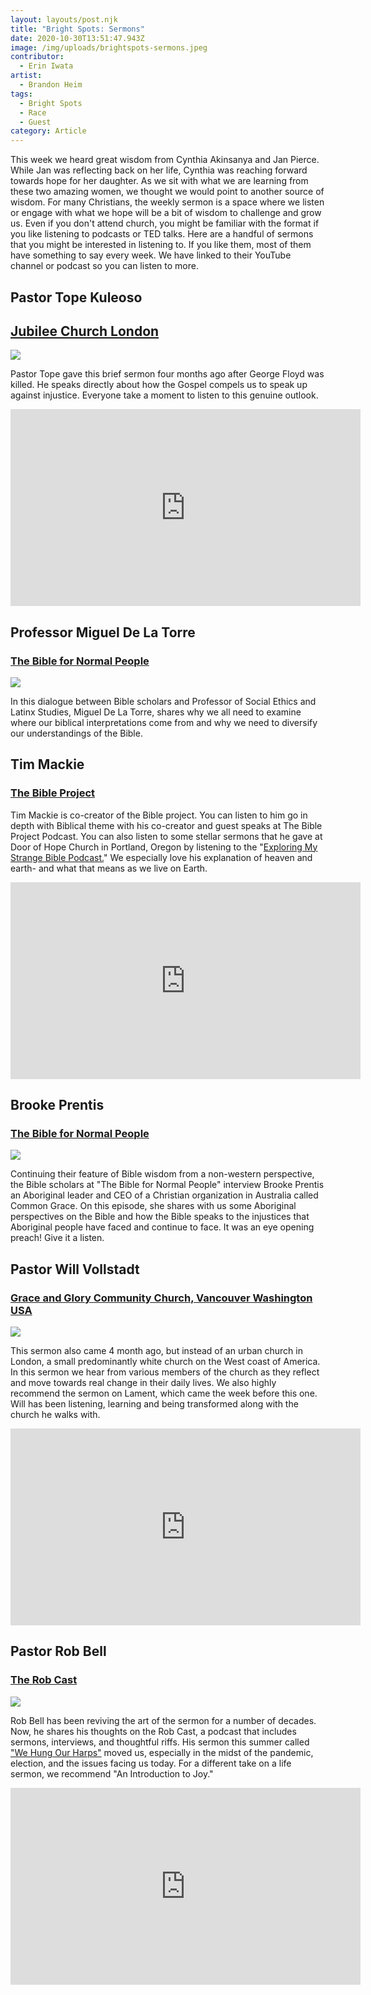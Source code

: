 ```yaml
---
layout: layouts/post.njk
title: "Bright Spots: Sermons"
date: 2020-10-30T13:51:47.943Z
image: /img/uploads/brightspots-sermons.jpeg
contributor:
  - Erin Iwata
artist:
  - Brandon Heim
tags:
  - Bright Spots
  - Race
  - Guest
category: Article
---
```

This week we heard great wisdom from Cynthia Akinsanya and Jan Pierce. While Jan was reflecting back on her life, Cynthia was reaching forward towards hope for her daughter. As we sit with what we are learning from these two amazing women, we thought we would point to another source of wisdom. For many Christians, the weekly sermon is a space where we listen or engage with what we hope will be a bit of wisdom to challenge and grow us. Even if you don't attend church, you might be familiar with the format if you like listening to podcasts or TED talks.  Here are a handful of sermons that you might be interested in listening to. If you like them, most of them have something to say every week. We have linked to their YouTube channel or podcast so you can listen to more. 

## **Pastor Tope Kuleoso**

## **[Jubilee Church London](https://www.youtube.com/channel/UCUwZP1WZYwzkiByeHoU-Vdw)**

![](/img/uploads/jubliee-church-london.jpg)

Pastor Tope gave this brief sermon four months ago after George Floyd was killed. He speaks directly about how the Gospel compels us to speak up against injustice. Everyone take a moment to listen to this genuine outlook. 

<iframe width="560" height="315" src="https://www.youtube.com/embed/6XZx0BeqOAY" frameborder="0" allow="accelerometer; autoplay; clipboard-write; encrypted-media; gyroscope; picture-in-picture" allowfullscreen></iframe>

## Professor Miguel De La Torre

### [The Bible for Normal People](https://thebiblefornormalpeople.podbean.com/e/episode-127-miguel-de-la-torre-diverse-voices-in-biblical-scholarship/)

![](/img/uploads/miguel_de_la_torre_.jpg)

In this dialogue between Bible scholars and Professor of Social Ethics and Latinx Studies, Miguel De La Torre, shares why we all need to examine where our biblical interpretations come from and why we need to diversify our understandings of the Bible.

## Tim Mackie 

### [The Bible Project](https://bibleproject.com/)

Tim Mackie is co-creator of the Bible project. You can listen to him go in depth with Biblical theme with his co-creator and guest speaks at The Bible Project Podcast. You can also listen to some stellar sermons that he gave at Door of Hope Church in Portland, Oregon by listening to the "[Exploring My Strange Bible Podcast.](https://bibleproject.com/podcasts/exploring-my-strange-bible/)" We especially love his explanation of heaven and earth- and what that means as we live on Earth.

<iframe width="560" height="315" src="https://www.youtube.com/embed/Zy2AQlK6C5k" frameborder="0" allow="accelerometer; autoplay; clipboard-write; encrypted-media; gyroscope; picture-in-picture" allowfullscreen></iframe> 





## Brooke Prentis

### [The Bible for Normal People ](https://thebiblefornormalpeople.podbean.com/e/episode-129-brooke-prentis-reading-the-bible-through-aboriginal-eyes/)

![](/img/uploads/brooke_prentis.jpg)

Continuing their feature of Bible wisdom from a non-western perspective, the Bible scholars at "The Bible for Normal People" interview Brooke Prentis an Aboriginal leader and CEO of a Christian organization in Australia called Common Grace. On this episode, she shares with us some Aboriginal perspectives on the Bible and how the Bible speaks to the injustices that Aboriginal people have faced and continue to face. It was an eye opening preach! Give it a listen. 

## Pastor Will Vollstadt

### [Grace and Glory Community Church, Vancouver Washington USA](https://www.youtube.com/channel/UCkKZvFJ_jbKm02XH8tJ2XQg/videos)

![](/img/uploads/grace-and-glory-logo.jpg)

This sermon also came 4 month ago, but instead of an urban church in London, a small predominantly white church on the West coast of America. In this sermon we hear from various members of the church as they reflect and move towards real change in their daily lives. We also highly recommend the sermon on Lament, which came the week before this one. Will has been listening, learning and being transformed along with the church he walks with. 

<iframe width="560" height="315" src="https://www.youtube.com/embed/v1E-yakuo5g" frameborder="0" allow="accelerometer; autoplay; clipboard-write; encrypted-media; gyroscope; picture-in-picture" allowfullscreen></iframe>

## Pastor Rob Bell

### [The Rob Cast](https://robbell.com/portfolio/robcast/)

![](/img/uploads/robcast.jpeg)

Rob Bell has been reviving the art of the sermon for a number of decades. Now, he shares his thoughts on the Rob Cast, a podcast that includes sermons, interviews, and thoughtful riffs. His sermon this summer called ["We Hung Our Harps"](https://robbell.podbean.com/e/we-hung-our-harps/) moved us, especially in the midst of the pandemic, election, and the issues facing us today. For a different take on a life sermon, we recommend "An Introduction to Joy."

<iframe width="560" height="315" src="https://www.youtube.com/embed/sA7LmEn3xyc" frameborder="0" allow="accelerometer; autoplay; clipboard-write; encrypted-media; gyroscope; picture-in-picture" allowfullscreen></iframe>